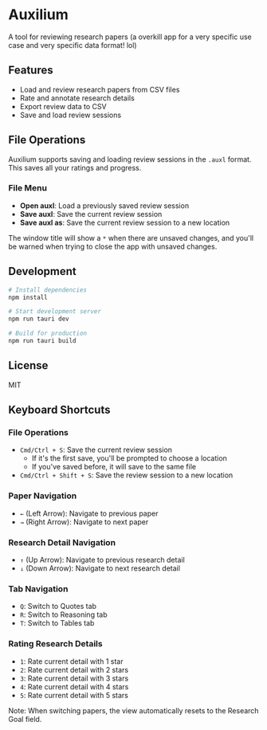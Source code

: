 # Auxilium

A tool for reviewing research papers (a overkill app for a very specific use case and very specific data format! lol)

## Features

- Load and review research papers from CSV files
- Rate and annotate research details
- Export review data to CSV
- Save and load review sessions

## File Operations

Auxilium supports saving and loading review sessions in the `.auxl` format. This saves all your ratings and progress.

### File Menu

- **Open auxl**: Load a previously saved review session
- **Save auxl**: Save the current review session
- **Save auxl as**: Save the current review session to a new location

The window title will show a `*` when there are unsaved changes, and you'll be warned when trying to close the app with unsaved changes.

## Development

```bash
# Install dependencies
npm install

# Start development server
npm run tauri dev

# Build for production
npm run tauri build
```

## License

MIT

## Keyboard Shortcuts

### File Operations
- `Cmd/Ctrl + S`: Save the current review session
  - If it's the first save, you'll be prompted to choose a location
  - If you've saved before, it will save to the same file
- `Cmd/Ctrl + Shift + S`: Save the review session to a new location

### Paper Navigation
- `←` (Left Arrow): Navigate to previous paper
- `→` (Right Arrow): Navigate to next paper

### Research Detail Navigation
- `↑` (Up Arrow): Navigate to previous research detail
- `↓` (Down Arrow): Navigate to next research detail

### Tab Navigation
- `Q`: Switch to Quotes tab
- `R`: Switch to Reasoning tab
- `T`: Switch to Tables tab

### Rating Research Details
- `1`: Rate current detail with 1 star
- `2`: Rate current detail with 2 stars
- `3`: Rate current detail with 3 stars
- `4`: Rate current detail with 4 stars
- `5`: Rate current detail with 5 stars

Note: When switching papers, the view automatically resets to the Research Goal field.
